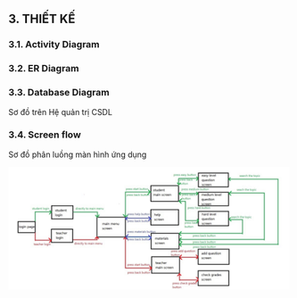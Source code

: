 ## 3. THIẾT KẾ

### 3.1. Activity Diagram

### 3.2. ER Diagram

### 3.3. Database Diagram

Sơ đồ trên Hệ quản trị CSDL

### 3.4. Screen flow

Sơ đồ phân luồng màn hình ứng dụng

![Sơ đồ luồng màn hinh](./images/screen-flow.png)